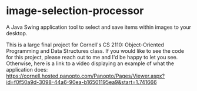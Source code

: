 # image-selection-processor
A Java Swing application tool to select and save items within images to your desktop.

This is a large final project for Cornell's CS 2110: Object-Oriented Programming and Data Structures class. If you would like to see the code for this project, please reach out to me
and I'd be happy to let you see. Otherwise, here is a link to a video displaying an example of what the application does: https://cornell.hosted.panopto.com/Panopto/Pages/Viewer.aspx?id=f0f50a9d-3098-44a6-90ea-b16501195ea9&start=1.741666
